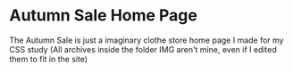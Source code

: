 # Autumn Sale Home Page

The Autumn Sale is just a imaginary clothe store home page I made for my CSS study
(All archives inside the folder IMG aren't mine, even if I edited them to fit in the site)
